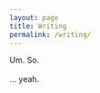 ```yaml
---
layout: page
title: Writing
permalink: /writing/
---
```


<div class="container">
  <div class="value-props row" style="margin-top: 10px;">
    <div class="twelve columns value-prop">
      Um. So. 
      <br /><br />
      ... yeah. 
    </div>
  </div>
</div>


